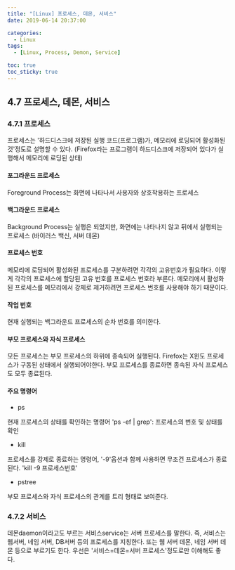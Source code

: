 ```yaml
---
title: "[Linux] 프로세스, 데몬, 서비스"
date: 2019-06-14 20:37:00

categories:
  - Linux
tags:
  - [Linux, Process, Demon, Service]

toc: true
toc_sticky: true
---
```


## 4.7 프로세스, 데몬, 서비스

### 4.7.1 프로세스

프로세스는 '하드디스크에 저장된 실행 코드(프로그램)가, 메모리에 로딩되어 활성화된 것'정도로 설명할 수 있다.
(Firefox라는 프로그램이 하드디스크에 저장되어 있다가 실행해서 메모리에 로딩된 상태)

#### 포그라운드 프로세스

Foreground Process는 화면에 나타나서 사용자와 상호작용하는 프로세스

#### 백그라운드 프로세스

Background Process는 실행은 되었지만, 화면에는 나타나지 않고 뒤에서 실행되는 프로세스
(바이러스 백신, 서버 데몬)

#### 프로세스 번호

메모리에 로딩되어 활성화된 프로세스를 구분하려면 각각의 고유번호가 필요하다. 이렇게 각각의 프로세스에 할당된 고유 번호를 프로세스 번호라 부른다.
메모리에서 활성화된 프로세스를 메모리에서 강제로 제거하려면 프로세스 번호를 사용해야 하기 때문이다.

#### 작업 번호

현재 실행되는 백그라운드 프로세스의 순차 번호를 의미한다.

#### 부모 프로세스와 자식 프로세스

모든 프로세스는 부모 프로세스의 하위에 종속되어 실행된다. Firefox는 X윈도 프로세스가 구동된 상태에서 실행되어야한다.
부모 프로세스를 종료하면 종속된 자식 프로세스도 모두 종료된다.

#### 주요 명령어

- ps

현재 프로세스의 상태를 확인하는 명령어
'ps -ef | grep': 프로세스의 번호 및 상태를 확인

- kill

프로세스를 강제로 종료하는 명령어, '-9'옵션과 함께 사용하면 무조건 프로세스가 종료된다.
'kill -9 프로세스번호'

- pstree

부모 프로세스와 자식 프로세스의 관계를 트리 형태로 보여준다.

### 4.7.2 서비스

데몬daemon이라고도 부르는 서비스service는 서버 프로세스를 말한다. 즉, 서비스는 웹서버, 네임 서버, DB서버 등의 프로세스를 지칭한다. 또는 웹 서버 데몬, 네임 서버 데몬 등으로 부르기도 한다. 우선은 '서비스=데몬=서버 프로세스'정도로만 이해해도 좋다.
